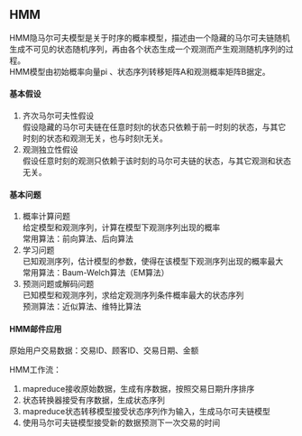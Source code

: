 ## HMM  
HMM隐马尔可夫模型是关于时序的概率模型，描述由一个隐藏的马尔可夫链随机生成不可见的状态随机序列，再由各个状态生成一个观测而产生观测随机序列的过程。  
HMM模型由初始概率向量pi 、状态序列转移矩阵A和观测概率矩阵B据定。  
#### 基本假设  
1. 齐次马尔可夫性假设   
假设隐藏的马尔可夫链在任意时刻t的状态只依赖于前一时刻的状态，与其它时刻的状态和观测无关，也与时刻t无关。    
2. 观测独立性假设  
假设任意时刻的观测只依赖于该时刻的马尔可夫链的状态，与其它观测和状态无关。  
#### 基本问题
1. 概率计算问题  
给定模型和观测序列，计算在模型下观测序列出现的概率    
常用算法：前向算法、后向算法  
2. 学习问题      
已知观测序列，估计模型的参数，使得在该模型下观测序列出现的概率最大      
常用算法：Baum-Welch算法（EM算法）  
3. 预测问题或解码问题       
已知模型和观测序列，求给定观测序列条件概率最大的状态序列     
预测算法：近似算法、维特比算法

#### HMM邮件应用  
原始用户交易数据：交易ID、顾客ID、交易日期、金额   

HMM工作流：  
1. mapreduce接收原始数据，生成有序数据，按照交易日期升序排序  
2. 状态转换器接受有序数据，生成状态序列  
3. mapreduce状态转移模型接受状态序列作为输入，生成马尔可夫链模型
4. 使用马尔可夫链模型接受新的数据预测下一次交易的时间

